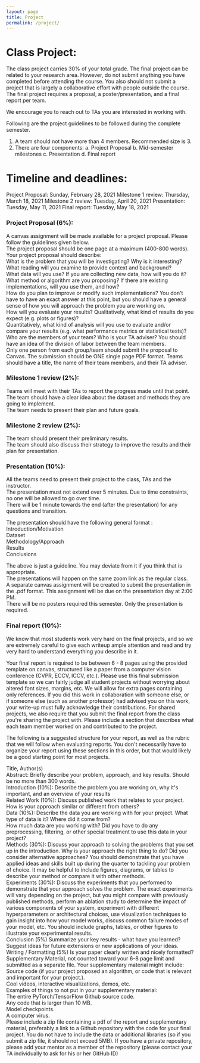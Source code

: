 ```yaml
---
layout: page
title: Project
permalink: /project/
---
```

# Class Project:
The class project carries 30% of your total grade. The final project can be related to your research area. However, do not submit anything you have completed before attending the course. You also should not submit a project that is largely a collaborative effort with people outside the course. The final project requires a proposal, a poster/presentation, and a final report per team.

We encourage you to reach out to TAs you are interested in working with. 

Following are the project guidelines to be followed during the complete semester.
1. A team should not have more than 4 members. Recommended size is 3.
2. There are four components: a. Project Proposal b. Mid-semester milestones c. Presentation d. Final report

# Timeline and deadlines:
Project Proposal: Sunday, February 28, 2021
Milestone 1 review: Thursday, March 18, 2021
Milestone 2 review: Tuesday, April 20, 2021
Presentation: Tuesday, May 11, 2021
Final report: Tuesday, May 18, 2021


### Project Proposal (6%):
A canvas assignment will be made available for a project proposal. Please follow the guidelines given below.  
The project proposal should be one page at a maximum (400-800 words). Your project proposal should describe:  
What is the problem that you will be investigating? Why is it interesting?  
What reading will you examine to provide context and background?  
What data will you use? If you are collecting new data, how will you do it?  
What method or algorithm are you proposing? If there are existing implementations, will you use them, and how?  
How do you plan to improve or modify such implementations? You don't have to have an exact answer at this point, but you should have a general sense of how you will approach the problem you are working on.  
How will you evaluate your results? Qualitatively, what kind of results do you expect (e.g. plots or figures)?  
Quantitatively, what kind of analysis will you use to evaluate and/or compare your results (e.g. what performance metrics or statistical tests)?  
Who are the members of your team? Who is your TA adviser? You should have an idea of the division of labor between the team members.  
Only one person from each group/team should submit the proposal to Canvas. The submission should be ONE single page PDF format. Teams should have a title, the name of their team members, and their TA adviser.  

### Milestone 1 review (2%):  
Teams will meet with their TAs to report the progress made until that point.  
The team should have a clear idea about the dataset and methods they are going to implement.  
The team needs to present their plan and future goals.  

### Milestone 2 review (2%):  
The team should present their preliminary results.  
The team should also discuss their strategy to improve the results and their plan for presentation.  

### Presentation (10%):  
All the teams need to present their project to the class, TAs and the instructor.  
The presentation must not extend over 5 minutes. Due to time constraints, no one will be allowed to go over time.  
There will be 1 minute towards the end (after the presentation) for any questions and transition.  

The presentation should have the following general format :  
Introduction/Motivation   
Dataset  
Methodology/Approach  
Results  
Conclusions  

The above is just a guideline. You may deviate from it if you think that is appropriate.  
The presentations will happen on the same zoom link as the regular class.  
A separate canvas assignment will be created to submit the presentation in the .pdf format. This assignment will be due on the presentation day at 2:00 PM.  
There will be no posters required this semester. Only the presentation is required.  

### Final report (10%):  
We know that most students work very hard on the final projects, and so we are extremely careful to give each writeup ample attention and read and try very hard to understand everything you describe in it.  

Your final report is required to be between 6 - 8 pages using the provided template on canvas, structured like a paper from a computer vision conference (CVPR, ECCV, ICCV, etc.). Please use this final submission template so we can fairly judge all student projects without worrying about altered font sizes, margins, etc. We will allow for extra pages containing only references. If you did this work in collaboration with someone else, or if someone else (such as another professor) had advised you on this work, your write-up must fully acknowledge their contributions. For shared projects, we also require that you submit the final report from the class you're sharing the project with. Please include a section that describes what each team member worked on and contributed to the project.  

The following is a suggested structure for your report, as well as the rubric that we will follow when evaluating reports. You don't necessarily have to organize your report using these sections in this order, but that would likely be a good starting point for most projects.  

Title, Author(s)  
Abstract: Briefly describe your problem, approach, and key results. Should be no more than 300 words.  
Introduction (10%): Describe the problem you are working on, why it's important, and an overview of your results  
Related Work (10%): Discuss published work that relates to your project. How is your approach similar or different from others?  
Data (10%): Describe the data you are working with for your project. What type of data is it? Where did it come from?   
How much data are you working with? Did you have to do any preprocessing, filtering, or other special treatment to use this data in your project?  
Methods (30%): Discuss your approach to solving the problems that you set up in the introduction. Why is your approach the right thing to do? Did you consider alternative approaches? You should demonstrate that you have applied ideas and skills built up during the quarter to tackling your problem of choice. It may be helpful to include figures, diagrams, or tables to describe your method or compare it with other methods.  
Experiments (30%): Discuss the experiments that you performed to demonstrate that your approach solves the problem. The exact experiments will vary depending on the project, but you might compare with previously published methods, perform an ablation study to determine the impact of various components of your system, experiment with different hyperparameters or architectural choices, use visualization techniques to gain insight into how your model works, discuss common failure modes of your model, etc. You should include graphs, tables, or other figures to illustrate your experimental results.  
Conclusion (5%) Summarize your key results - what have you learned? Suggest ideas for future extensions or new applications of your ideas.  
Writing / Formatting (5%) Is your paper clearly written and nicely formatted?  
Supplementary Material, not counted toward your 6-8 page limit and submitted as a separate file. Your supplementary material might include:  
Source code (if your project proposed an algorithm, or code that is relevant and important for your project.).  
Cool videos, interactive visualizations, demos, etc.  
Examples of things to not put in your supplementary material:  
The entire PyTorch/TensorFlow Github source code.  
Any code that is larger than 10 MB.  
Model checkpoints.  
A computer virus.  
Please include a zip file containing a pdf of the report and supplementary material, preferably a link to a Github repository with the code for your final project. You do not have to include the data or additional libraries (so if you submit a zip file, it should not exceed 5MB). If you have a private repository, please add your mentor as a member of the repository (please contact your TA individually to ask for his or her GitHub ID)  
